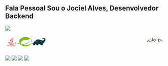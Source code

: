 

## Fala Pessoal Sou o Jociel Alves, Desenvolvedor Backend<div align="center">
  <a href="https://github.com/jocielalves">
  <img height="180em" src="https://github-readme-stats.vercel.app/api?username=jocielalves&show_icons=true"/>
</div>
<div style="display: inline_block"><br>
  <img align="center" alt="Jo-Java" height="30" width="40" src="https://raw.githubusercontent.com/devicons/devicon/master/icons/java/java-plain.svg">
  <img align="center" alt="Jo-spring" height="30" width="40" src="https://raw.githubusercontent.com/devicons/devicon/master/icons/spring/spring-original.svg">
  <img align="center" alt="Jo-gradle" height="30" width="40" src="https://raw.githubusercontent.com/devicons/devicon/master/icons/gradle/gradle-plain.svg">
  <img align="right" alt="Jo-pic" height="150" style="border-radius:50px;" 
</div>
  
  ##
 
<div> 

  <a href="https://instagram.com/eujocielalves" target="_blank"><img src="https://img.shields.io/badge/-Instagram-%23E4405F?style=for-the-badge&logo=instagram&logoColor=white" target="_blank"></a>
 <a href="https://discord.gg/wagxzStdcR" target="_blank"><img src="https://img.shields.io/badge/Discord-7289DA?style=for-the-badge&logo=discord&logoColor=white" target="_blank"></a> 
  <a href = "mailto:jocielalvesdejesus@gmail.com"><img src="https://img.shields.io/badge/-Gmail-%23333?style=for-the-badge&logo=gmail&logoColor=white" target="_blank"></a>
  <a href="https://www.linkedin.com/in/jociel-alves-45875016a" target="_blank"><img src="https://img.shields.io/badge/-LinkedIn-%230077B5?style=for-the-badge&logo=linkedin&logoColor=white" target="_blank"></a> 
 
</div>
